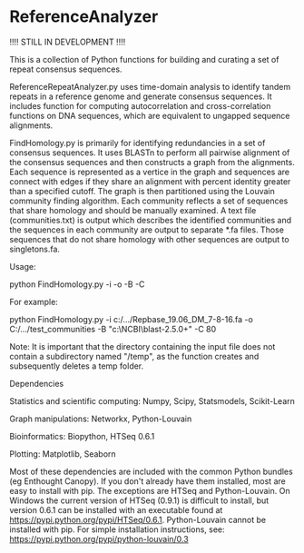 # ReferenceAnalyzer

!!!! STILL IN DEVELOPMENT !!!!

This is a collection of Python functions for building and curating a set of repeat consensus sequences. 

ReferenceRepeatAnalyzer.py uses time-domain analysis to identify tandem repeats in a reference genome and generate consensus sequences. It includes function for computing autocorrelation and cross-correlation functions on DNA sequences, which are equivalent to ungapped sequence alignments.

FindHomology.py is primarily for identifying redundancies in a set of consensus sequences. It uses BLASTn to perform all pairwise alignment of the consensus sequences and then constructs a graph from the alignments. Each sequence is represented as a vertice in the graph and sequences are connect with edges if they share an alignment with percent identity greater than a specified cutoff. The graph is then partitioned using the Louvain community finding algorithm. Each community reflects a set of sequences that share homology and should be manually examined. A text file (communities.txt) is output which describes the identified communities and the sequences in each community are output to separate \*.fa files. Those sequences that do not share homology with other sequences are output to singletons.fa.

Usage:


python FindHomology.py -i <path to input fasta> -o <output directory to be created> -B <path to the BLAST directory> -C <percent identity cutoff>
  
For example:

python FindHomology.py -i c:/.../Repbase_19.06_DM_7-8-16.fa -o C:/.../test_communities -B "c:\NCBI\blast-2.5.0+" -C 80

Note: It is important that the directory containing the input file does not contain a subdirectory named "/temp", as the function creates and subsequently deletes a temp folder.
 

Dependencies

Statistics and scientific computing: Numpy, Scipy, Statsmodels, Scikit-Learn

Graph manipulations: Networkx, Python-Louvain

Bioinformatics: Biopython,  HTSeq 0.6.1

Plotting: Matplotlib, Seaborn

Most of these dependencies are included with the common Python bundles (eg Enthought Canopy). If you don't already have them installed, most are easy to install with pip.  The exceptions are HTSeq and Python-Louvain. On Windows the current version of HTSeq (0.9.1) is difficult to install, but version 0.6.1 can be installed with an executable found at https://pypi.python.org/pypi/HTSeq/0.6.1. Python-Louvain cannot be installed with pip. For simple installation instructions, see: https://pypi.python.org/pypi/python-louvain/0.3
